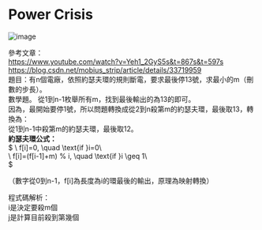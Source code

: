 # Power Crisis  
![image](https://github.com/10360555iamnn/UVAdataset/assets/95529963/50d924cf-6c25-4120-861a-553fc499ab73)  

參考文章：  
https://www.youtube.com/watch?v=Yeh1_2GyS5s&t=867s&t=597s  
https://blog.csdn.net/mobius_strip/article/details/33719959  
題目：有n個電廠，依照約瑟夫環的規則斷電，要求最後停13號，求最小的m（刪數的步長）。  
數學題。 從1到n-1枚舉所有m，找到最後輸出的為13的即可。  
因為，最開始要停1號，所以問題轉換成從2到n殺第m的約瑟夫環，最後取13，轉換為：  
從1到n-1中殺第m的約瑟夫環，最後取12。  
**約瑟夫環公式：**  
$ 
\ f[i]=0, \quad \text{if }i=0\\  
\ f[i]=(f[i-1]+m) \% i, \quad \text{if }i \geq 1\\  
$
  
（數字從0到n-1，f[i]為長度為i的環最後的輸出，原理為映射轉換）  
  
程式碼解析：  
i是決定要殺m個  
j是計算目前殺到第幾個  
